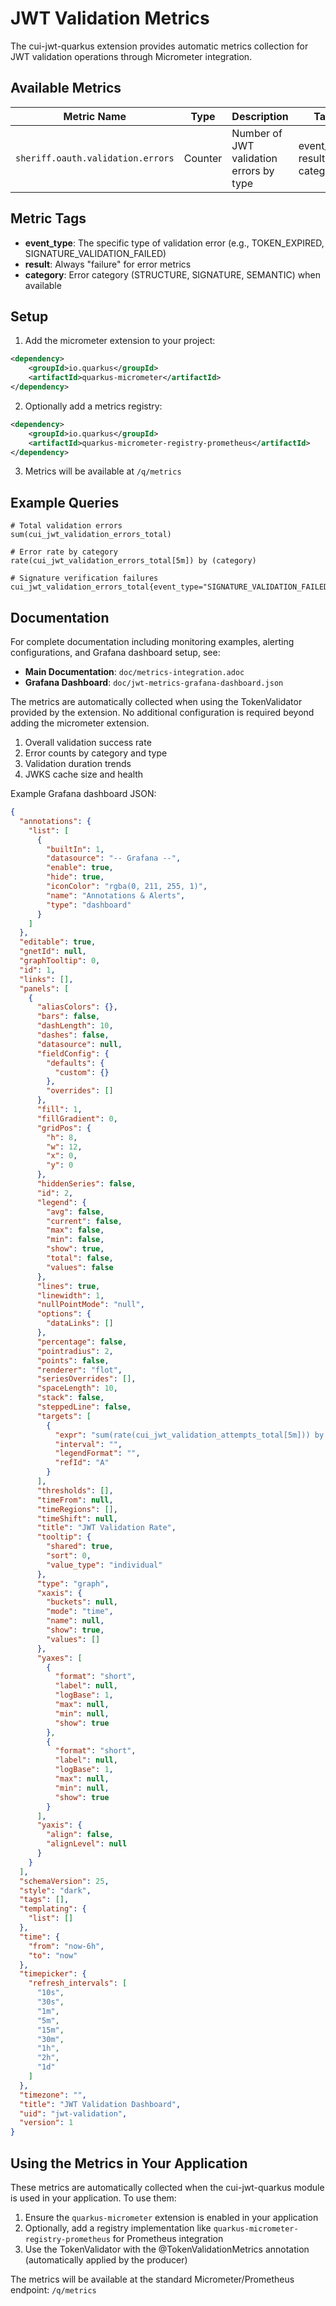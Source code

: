 # JWT Validation Metrics

The cui-jwt-quarkus extension provides automatic metrics collection for JWT validation operations through Micrometer integration.

## Available Metrics

| Metric Name | Type | Description | Tags |
|-------------|------|-------------|------|
| `sheriff.oauth.validation.errors` | Counter | Number of JWT validation errors by type | event_type, result, category |

## Metric Tags

- **event_type**: The specific type of validation error (e.g., TOKEN_EXPIRED, SIGNATURE_VALIDATION_FAILED)
- **result**: Always "failure" for error metrics
- **category**: Error category (STRUCTURE, SIGNATURE, SEMANTIC) when available

## Setup

1. Add the micrometer extension to your project:
```xml
<dependency>
    <groupId>io.quarkus</groupId>
    <artifactId>quarkus-micrometer</artifactId>
</dependency>
```

2. Optionally add a metrics registry:
```xml
<dependency>
    <groupId>io.quarkus</groupId>
    <artifactId>quarkus-micrometer-registry-prometheus</artifactId>
</dependency>
```

3. Metrics will be available at `/q/metrics`

## Example Queries

```promql
# Total validation errors
sum(cui_jwt_validation_errors_total)

# Error rate by category
rate(cui_jwt_validation_errors_total[5m]) by (category)

# Signature verification failures
cui_jwt_validation_errors_total{event_type="SIGNATURE_VALIDATION_FAILED"}
```

## Documentation

For complete documentation including monitoring examples, alerting configurations, and Grafana dashboard setup, see:

- **Main Documentation**: `doc/metrics-integration.adoc`
- **Grafana Dashboard**: `doc/jwt-metrics-grafana-dashboard.json`

The metrics are automatically collected when using the TokenValidator provided by the extension. No additional configuration is required beyond adding the micrometer extension.

1. Overall validation success rate
2. Error counts by category and type
3. Validation duration trends
4. JWKS cache size and health

Example Grafana dashboard JSON:

```json
{
  "annotations": {
    "list": [
      {
        "builtIn": 1,
        "datasource": "-- Grafana --",
        "enable": true,
        "hide": true,
        "iconColor": "rgba(0, 211, 255, 1)",
        "name": "Annotations & Alerts",
        "type": "dashboard"
      }
    ]
  },
  "editable": true,
  "gnetId": null,
  "graphTooltip": 0,
  "id": 1,
  "links": [],
  "panels": [
    {
      "aliasColors": {},
      "bars": false,
      "dashLength": 10,
      "dashes": false,
      "datasource": null,
      "fieldConfig": {
        "defaults": {
          "custom": {}
        },
        "overrides": []
      },
      "fill": 1,
      "fillGradient": 0,
      "gridPos": {
        "h": 8,
        "w": 12,
        "x": 0,
        "y": 0
      },
      "hiddenSeries": false,
      "id": 2,
      "legend": {
        "avg": false,
        "current": false,
        "max": false,
        "min": false,
        "show": true,
        "total": false,
        "values": false
      },
      "lines": true,
      "linewidth": 1,
      "nullPointMode": "null",
      "options": {
        "dataLinks": []
      },
      "percentage": false,
      "pointradius": 2,
      "points": false,
      "renderer": "flot",
      "seriesOverrides": [],
      "spaceLength": 10,
      "stack": false,
      "steppedLine": false,
      "targets": [
        {
          "expr": "sum(rate(cui_jwt_validation_attempts_total[5m])) by (result)",
          "interval": "",
          "legendFormat": "",
          "refId": "A"
        }
      ],
      "thresholds": [],
      "timeFrom": null,
      "timeRegions": [],
      "timeShift": null,
      "title": "JWT Validation Rate",
      "tooltip": {
        "shared": true,
        "sort": 0,
        "value_type": "individual"
      },
      "type": "graph",
      "xaxis": {
        "buckets": null,
        "mode": "time",
        "name": null,
        "show": true,
        "values": []
      },
      "yaxes": [
        {
          "format": "short",
          "label": null,
          "logBase": 1,
          "max": null,
          "min": null,
          "show": true
        },
        {
          "format": "short",
          "label": null,
          "logBase": 1,
          "max": null,
          "min": null,
          "show": true
        }
      ],
      "yaxis": {
        "align": false,
        "alignLevel": null
      }
    }
  ],
  "schemaVersion": 25,
  "style": "dark",
  "tags": [],
  "templating": {
    "list": []
  },
  "time": {
    "from": "now-6h",
    "to": "now"
  },
  "timepicker": {
    "refresh_intervals": [
      "10s",
      "30s",
      "1m",
      "5m",
      "15m",
      "30m",
      "1h",
      "2h",
      "1d"
    ]
  },
  "timezone": "",
  "title": "JWT Validation Dashboard",
  "uid": "jwt-validation",
  "version": 1
}
```

## Using the Metrics in Your Application

These metrics are automatically collected when the cui-jwt-quarkus module is used in your application. To use them:

1. Ensure the `quarkus-micrometer` extension is enabled in your application
2. Optionally, add a registry implementation like `quarkus-micrometer-registry-prometheus` for Prometheus integration
3. Use the TokenValidator with the @TokenValidationMetrics annotation (automatically applied by the producer)

The metrics will be available at the standard Micrometer/Prometheus endpoint: `/q/metrics`
